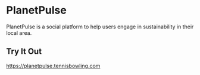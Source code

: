 # PlanetPulse
PlanetPulse is a social platform to help users engage in sustainability in their local area.

## Try It Out
https://planetpulse.tennisbowling.com
